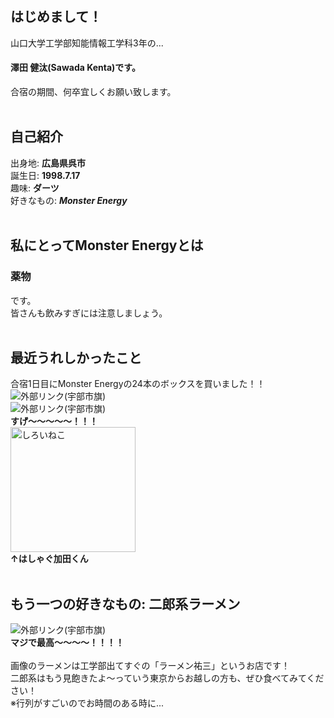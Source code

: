## はじめまして！  
山口大学工学部知能情報工学科3年の...<br>
#### 澤田 健汰(Sawada Kenta)です。  
合宿の期間、何卒宜しくお願い致します。  
<br>
## 自己紹介
出身地: **広島県呉市**<br>
誕生日: **1998.7.17**<br>
趣味: **ダーツ**<br>
好きなもの: ***Monster Energy***<br><br>
## 私にとってMonster Energyとは<br>
### 薬物
です。<br>
皆さんも飲みすぎには注意しましょう。<br><br>
## 最近うれしかったこと<br>
合宿1日目にMonster Energyの24本のボックスを買いました！！<br>
![外部リンク(宇部市旗)](https://pbs.twimg.com/media/EEUaCiPUUAAhYcS?format=jpg&name=4096x4096)  
![外部リンク(宇部市旗)](https://pbs.twimg.com/media/EEUaCiRVAAA-MUU?format=jpg&name=4096x4096)<br>
**すげ～～～～～！！！**<br>
<img width="200px" alt="しろいねこ" src="https://pbs.twimg.com/media/EEUaCiPVUAMEZYx?format=jpg&name=large"><br>
**↑はしゃぐ加田くん**<br><br>
## もう一つの好きなもの: 二郎系ラーメン<br>
![外部リンク(宇部市旗)](https://pbs.twimg.com/media/EEUbgxuUEAAr-Hu?format=jpg&name=small)<br>
**マジで最高～～～～！！！！**<br><br>
画像のラーメンは工学部出てすぐの「ラーメン祐三」というお店です！<br>
二郎系はもう見飽きたよ～っていう東京からお越しの方も、ぜひ食べてみてください！<br>
※行列がすごいのでお時間のある時に...<br>
